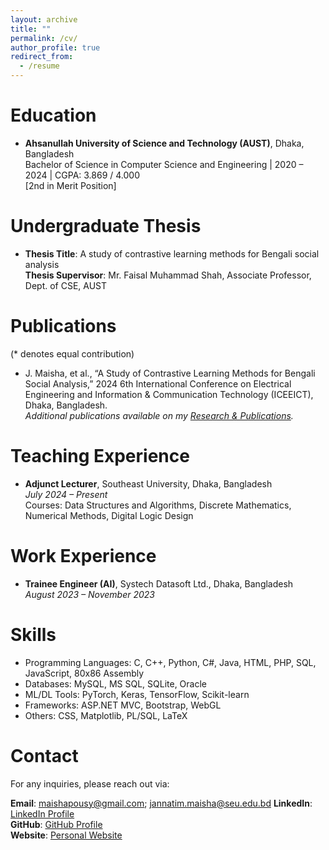 ```yaml
---
layout: archive
title: ""
permalink: /cv/
author_profile: true
redirect_from:
  - /resume
---
```

<!-- ---
{% include base_path %}

Education
======
* Ph.D in Version Control Theory, GitHub University, 2018 (expected)
* M.S. in Jekyll, GitHub University, 2014
* B.S. in GitHub, GitHub University, 2012

Work experience
======
* Spring 2024: Academic Pages Collaborator
  * Github University
  * Duties includes: Updates and improvements to template
  * Supervisor: The Users

* Fall 2015: Research Assistant
  * Github University
  * Duties included: Merging pull requests
  * Supervisor: Professor Hub

* Summer 2015: Research Assistant
  * Github University
  * Duties included: Tagging issues
  * Supervisor: Professor Git
  
Skills
======
* Skill 1
* Skill 2
  * Sub-skill 2.1
  * Sub-skill 2.2
  * Sub-skill 2.3
* Skill 3

Publications
======
  <ul>{% for post in site.publications reversed %}
    {% include archive-single-cv.html %}
  {% endfor %}</ul>
  
Talks
======
  <ul>{% for post in site.talks reversed %}
    {% include archive-single-talk-cv.html  %}
  {% endfor %}</ul>
  
Teaching
======
  <ul>{% for post in site.teaching reversed %}
    {% include archive-single-cv.html %}
  {% endfor %}</ul>
  
Service and leadership
======
* Currently signed in to 43 different slack teams -->
<!-- JANNATIM MAISHA  
Email: maishapousy@gmail.com | Website: https://jannatim-maisha.github.io/

Research Interests
======
Machine Learning, Deep Learning, Natural Language Processing, Large Language Models, Computer Vision, Contrastive Learning, Speech Recognition -->

Education
======
* **Ahsanullah University of Science and Technology (AUST)**, Dhaka, Bangladesh  
  Bachelor of Science in Computer Science and Engineering | 2020 – 2024 | CGPA: 3.869 / 4.000  
  [2nd in Merit Position]

Undergraduate Thesis
======
* **Thesis Title**: A study of contrastive learning methods for Bengali social analysis  
  **Thesis Supervisor**: Mr. Faisal Muhammad Shah, Associate Professor, Dept. of CSE, AUST

Publications
======
(* denotes equal contribution)
* J. Maisha, et al., “A Study of Contrastive Learning Methods for Bengali Social Analysis,” 2024 6th International Conference on Electrical Engineering and Information & Communication Technology (ICEEICT), Dhaka, Bangladesh.  
*Additional publications available on my [Research & Publications](https://jannatim-maisha.github.io/research/).*

Teaching Experience
======
* **Adjunct Lecturer**, Southeast University, Dhaka, Bangladesh  
  *July 2024 – Present*  
  Courses: Data Structures and Algorithms, Discrete Mathematics, Numerical Methods, Digital Logic Design

Work Experience
======
* **Trainee Engineer (AI)**, Systech Datasoft Ltd., Dhaka, Bangladesh  
  *August 2023 – November 2023*  

Skills
======
* Programming Languages: C, C++, Python, C#, Java, HTML, PHP, SQL, JavaScript, 80x86 Assembly
* Databases: MySQL, MS SQL, SQLite, Oracle
* ML/DL Tools: PyTorch, Keras, TensorFlow, Scikit-learn
* Frameworks: ASP.NET MVC, Bootstrap, WebGL
* Others: CSS, Matplotlib, PL/SQL, LaTeX



Contact
======
For any inquiries, please reach out via:

**Email**: maishapousy@gmail.com; jannatim.maisha@seu.edu.bd 
**LinkedIn**: [LinkedIn Profile](https://www.linkedin.com/in/jannatim-maisha-a464b41a0/)  
**GitHub**: [GitHub Profile](https://github.com/jannatim-maisha)  
**Website**: [Personal Website](https://jannatim-maisha.github.io/)  
